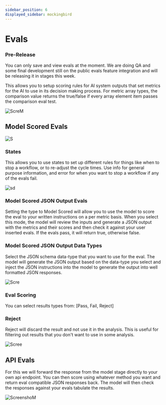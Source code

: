 ```yaml
---
sidebar_position: 6
displayed_sidebar: mockingbird
---
```


# Evals

### Pre-Release

You can only save and view evals at the moment. We are doing QA and some final development still on the public evals
feature
integration and will be releasing it in stages this week.

This allows you to setup scoring rules for AI system outputs that set metrics for the AI to use in its decision
making process. For metric array types, the comparison value returns the true/false if every array element item passes
the comparison eval test.

![ScreM](https://github.com/poga/redis-percentile/assets/17446735/31d06b5f-367e-4b8b-a9f2-4c0a0154c471)

## Model Scored Evals

![S](https://github.com/poga/redis-percentile/assets/17446735/37e1fdc6-0f3c-4a46-9740-e91578ea9b69)

### States

This allows you to use states to set up different rules for things like when to stop a workflow, or to re-adjust the
cycle times.
Use info for general purpose information, and error for when you want to stop a workflow if any of the evals fail.

![sd](https://github.com/poga/redis-percentile/assets/17446735/877a353a-b405-45cd-9c05-f0d826e012eb)

### Model Scored JSON Output Evals

Setting the type to Model Scored will allow you to use the model to score the eval to your written instructions on a per
metric basis.
When you select this mode, the model will review the inputs and generate a JSON output with the metrics and their scores
and then
check it against your user inserted evals. If the evals pass, it will return true, otherwise false.

### Model Scored JSON Output Data Types

Select the JSON schema data-type that you want to use for the eval. The model will generate the JSON output based on the
data-type you select and
inject the JSON instructions into the model to generate the output into well formatted JSON responses.

![Scre](https://github.com/poga/redis-percentile/assets/17446735/267b7d7d-fbd1-4250-8053-85c735c7f3a2)

### Eval Scoring

You can select results types from: [Pass, Fail, Reject]

### Reject

Reject will discard the result and not use it in the analysis. This is useful for filtering out results that you
don't want to use in some analysis.

![Scree](https://github.com/poga/redis-percentile/assets/17446735/745f4044-c44f-4554-9fe9-7ac9e2b29071)

## API Evals

For this we will forward the response from the model stage directly to your own api endpoint. You can then score
using whatever method you want and return eval compatible JSON responses back. The model will then check the responses
against your evals tabulate the results.

![ScreenshoM](https://github.com/poga/redis-percentile/assets/17446735/1cf688cb-3902-4a72-85aa-6aeb28b2f0dd)
